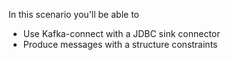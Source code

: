 In this scenario you'll be able to

- Use Kafka-connect with a JDBC sink connector
- Produce messages with a structure constraints
